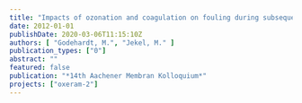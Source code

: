 ```yaml
---
title: "Impacts of ozonation and coagulation on fouling during subsequent ultrafiltration in advanced wastewater treatment"
date: 2012-01-01
publishDate: 2020-03-06T11:15:10Z
authors: [ "Godehardt, M.", "Jekel, M." ]
publication_types: ["0"]
abstract: ""
featured: false
publication: "*14th Aachener Membran Kolloquium*"
projects: ["oxeram-2"]
---
```


